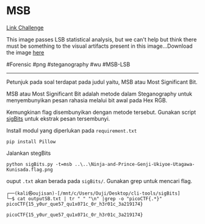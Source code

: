 # MSB
[Link Challenge](https://play.picoctf.org/practice/challenge/359)

This image passes LSB statistical analysis, but we can't help but think there must be something to the visual artifacts present in this image...Download the image [here](https://artifacts.picoctf.net/c/301/Ninja-and-Prince-Genji-Ukiyoe-Utagawa-Kunisada.flag.png)

#Forensic #png #steganography #wu #MSB-LSB
___

Petunjuk pada soal terdapat pada judul yaitu, MSB atau Most Significant Bit. 

MSB atau Most Significant Bit adalah metode dalam Steganography untuk menyembunyikan pesan rahasia melalui bit awal pada Hex RGB.

Kemungkinan flag disembunyikan dengan metode tersebut. Gunakan script [sigBits](https://github.com/Pulho/sigBits) untuk ekstrak pesan tersembunyi.

Install modul yang diperlukan pada `requirement.txt` 
```
pip install Pillow
```

Jalankan stegBits
```
python sigBits.py -t=msb ..\..\Ninja-and-Prince-Genji-Ukiyoe-Utagawa-Kunisada.flag.png
```

ouput  `.txt` akan berada pada `sigBits/`. Gunakan grep untuk mencari flag.
```
┌──(kali㉿oujisan)-[/mnt/c/Users/Ouji/Desktop/cli-tools/sigBits]
└─$ cat outputSB.txt | tr " " "\n" |grep -o "picoCTF{.*}"
picoCTF{15_y0ur_que57_qu1x071c_0r_h3r01c_3a219174}
```

```
picoCTF{15_y0ur_que57_qu1x071c_0r_h3r01c_3a219174}
```
